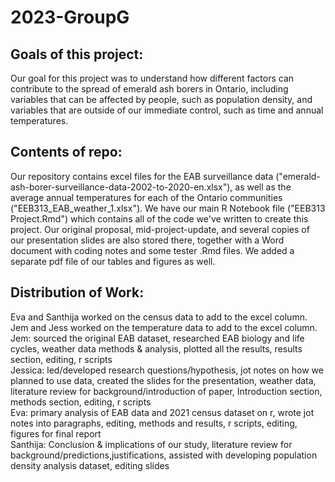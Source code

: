 # 2023-GroupG

## Goals of this project:
Our goal for this project was to understand how different factors can contribute to the spread of emerald ash borers in Ontario, including variables that can be affected by people, such as population density, and variables that are outside of our immediate control, such as time and annual temperatures.  

## Contents of repo:
Our repository contains excel files for the EAB surveillance data ("emerald-ash-borer-surveillance-data-2002-to-2020-en.xlsx"), as well as the average annual temperatures for each of the Ontario communities ("EEB313_EAB_weather_1.xlsx"). We have our main R Notebook file ("EEB313 Project.Rmd") which contains all of the code we've written to create this project. Our original proposal, mid-project-update, and several copies of our presentation slides are also stored there, together with a Word document with coding notes and some tester .Rmd files. We added a separate pdf file of our tables and figures as well.  

## Distribution of Work:
Eva and Santhija worked on the census data to add to the excel column.  
Jem and Jess worked on the temperature data to add to the excel column.  
Jem: sourced the original EAB dataset, researched EAB biology and life cycles, weather data methods & analysis, plotted all the results, results section, editing, r scripts  
Jessica: led/developed research questions/hypothesis, jot notes on how we planned to use data, created the slides for the presentation, weather data, literature review for background/introduction of paper, Introduction section, methods section, editing, r scripts  
Eva: primary analysis of EAB data and 2021 census dataset on r, wrote jot notes into paragraphs, editing, methods and results, r scripts, editing, figures for final report  
Santhija: Conclusion & implications of our study, literature review for background/predictions,justifications, assisted with developing population density analysis dataset, editing slides  


